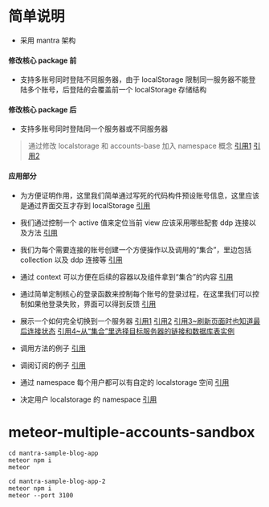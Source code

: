 # 简单说明

- 采用 mantra 架构

#### 修改核心 package 前

- 支持多账号同时登陆不同服务器，由于 localStorage 限制同一服务器不能登陆多个账号，后登陆的会覆盖前一个 localStorage 存储结构

#### 修改核心 package 后

- 支持多账号同时登陆同一个服务器或不同服务器

> 通过修改 localstorage 和 accounts-base 加入 namespace 概念 [引用1](https://github.com/crapthings/meteor-multiple-accounts-sandbox/blob/master/mantra-sample-blog-app/packages/localstorage/localstorage.js#L68) [引用2](https://github.com/crapthings/meteor-multiple-accounts-sandbox/blob/master/mantra-sample-blog-app/packages/accounts-base/accounts_client.js#L495)

#### 应用部分

- 为方便证明作用，这里我们简单通过写死的代码构件预设账号信息，这里应该是通过界面交互才存到 localStorage [引用](https://github.com/crapthings/meteor-multiple-accounts-sandbox/blob/master/mantra-sample-blog-app/client/configs/context.js#L10)

- 我们通过控制一个 active 值来定位当前 view 应该采用哪些配套 ddp 连接以及方法 [引用](https://github.com/crapthings/meteor-multiple-accounts-sandbox/blob/master/mantra-sample-blog-app/client/configs/context.js#L25)

- 我们为每个需要连接的账号创建一个方便操作以及调用的“集合”，里边包括 collection 以及 ddp 连接等 [引用](https://github.com/crapthings/meteor-multiple-accounts-sandbox/blob/master/mantra-sample-blog-app/client/configs/context.js#L34)

- 通过 context 可以方便在后续的容器以及组件拿到“集合”的内容 [引用](https://github.com/crapthings/meteor-multiple-accounts-sandbox/blob/master/mantra-sample-blog-app/client/configs/context.js#L48)

- 通过简单定制核心的登录函数来控制每个账号的登录过程，在这里我们可以控制如果他登录失败，界面可以得到反馈 [引用](https://github.com/crapthings/meteor-multiple-accounts-sandbox/blob/master/mantra-sample-blog-app/client/configs/context.js#L60)

- 展示一个如何完全切换到一个服务器 [引用1](https://github.com/crapthings/meteor-multiple-accounts-sandbox/blob/master/mantra-sample-blog-app/client/modules/core/components/switch.js#L26) [引用2](https://github.com/crapthings/meteor-multiple-accounts-sandbox/blob/master/mantra-sample-blog-app/client/modules/core/actions/accounts.js#L2) [引用3~刷新页面时也知道最后连接状态](https://github.com/crapthings/meteor-multiple-accounts-sandbox/blob/master/mantra-sample-blog-app/client/configs/context.js#L43) [引用4~从“集合”里选择目标服务器的链接和数据库表实例](https://github.com/crapthings/meteor-multiple-accounts-sandbox/blob/master/mantra-sample-blog-app/client/modules/core/containers/postlist.js#L6)

- 调用方法的例子 [引用](https://github.com/crapthings/meteor-multiple-accounts-sandbox/blob/master/mantra-sample-blog-app/client/modules/core/actions/posts.js#L13)

- 调阅订阅的例子 [引用](https://github.com/crapthings/meteor-multiple-accounts-sandbox/blob/master/mantra-sample-blog-app/client/modules/core/containers/postlist.js#L10)

- 通过 namespace 每个用户都可以有自定的 localstorage 空间 [引用](https://github.com/crapthings/meteor-multiple-accounts-sandbox/blob/master/mantra-sample-blog-app/client/configs/context.js#L20)

- 决定用户 localstorage 的 namespace [引用](https://github.com/crapthings/meteor-multiple-accounts-sandbox/blob/master/mantra-sample-blog-app/client/configs/context.js#L37)

# meteor-multiple-accounts-sandbox

```
cd mantra-sample-blog-app
meteor npm i
meteor
```

```
cd mantra-sample-blog-app-2
meteor npm i
meteor --port 3100
```
